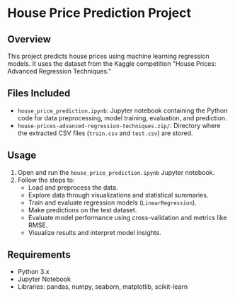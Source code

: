 # House Price Prediction Project

## Overview
This project predicts house prices using machine learning regression models. It uses the dataset from the Kaggle competition "House Prices: Advanced Regression Techniques."

## Files Included
- `house_price_prediction.ipynb`: Jupyter notebook containing the Python code for data preprocessing, model training, evaluation, and prediction.
- `house-prices-advanced-regression-techniques.zip/`: Directory where the extracted CSV files (`train.csv` and `test.csv`) are stored.

## Usage
1. Open and run the `house_price_prediction.ipynb` Jupyter notebook.
2. Follow the steps to:
   - Load and preprocess the data.
   - Explore data through visualizations and statistical summaries.
   - Train and evaluate regression models (`LinearRegression`).
   - Make predictions on the test dataset.
   - Evaluate model performance using cross-validation and metrics like RMSE.
   - Visualize results and interpret model insights.

## Requirements
- Python 3.x
- Jupyter Notebook
- Libraries: pandas, numpy, seaborn, matplotlib, scikit-learn

